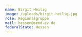 ```yaml
---
name: Birgit Heilig
image: /uploads/birgit-heilig.jpg
role: Regionalgruppe
mail: hessen@send-ev.de
federalState: Hessen
---
```

